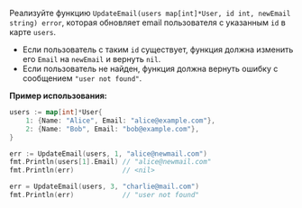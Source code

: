 Реализуйте функцию `UpdateEmail(users map[int]*User, id int, newEmail string) error`, которая обновляет email пользователя с указанным `id` в карте `users`.

- Если пользователь с таким `id` существует, функция должна изменить его `Email` на `newEmail` и вернуть `nil`.
- Если пользователь не найден, функция должна вернуть ошибку с сообщением `"user not found"`.

**Пример использования:**

```go
users := map[int]*User{
	1: {Name: "Alice", Email: "alice@example.com"},
	2: {Name: "Bob", Email: "bob@example.com"},
}

err := UpdateEmail(users, 1, "alice@newmail.com")
fmt.Println(users[1].Email) // "alice@newmail.com"
fmt.Println(err)            // <nil>

err = UpdateEmail(users, 3, "charlie@mail.com")
fmt.Println(err)            // "user not found"
```
